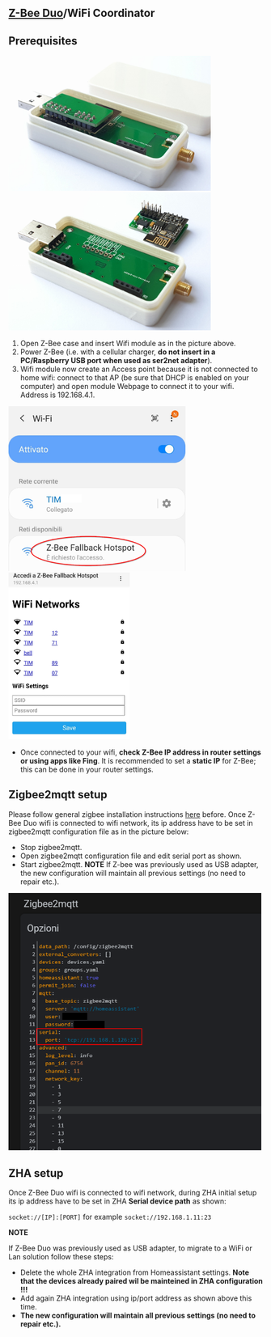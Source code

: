 ## [Z-Bee Duo](https://gio-dot.github.io/Z-Bee-Duo/)/WiFi Coordinator

## Prerequisites

<p float="left">
  <img src="https://github.com/Gio-dot/Z-Bee-Duo/blob/main/images/20210415_112758.jpg?raw=true" width="400" /> 
  <img src="https://github.com/Gio-dot/Z-Bee-Duo/blob/main/images/20210415_113334.jpg?raw=true" width="400" /> 
</p>

1.	Open Z-Bee case and insert Wifi module as in the picture above.
2.	Power Z-Bee (i.e. with a cellular charger, **do not insert in a PC/Raspberry USB port when used as ser2net adapter**).
3.	Wifi module now create an Access point because it is not connected to home wifi: connect to that AP (be sure that DHCP is enabled on your computer) and open module Webpage to connect it to your wifi. Address is 192.168.4.1.

<p float="left">
<img src="https://github.com/Gio-dot/Z-Bee-Duo/blob/main/images/Settings.png?raw=true" width="350" />
<img src="https://github.com/Gio-dot/Z-Bee-Duo/blob/main/images/CaptivePortalLogin.png?raw=true" width="240" />
</p>

- Once connected to your wifi, **check Z-Bee IP address in router settings or using apps like Fing**. It is recommended to set a **static IP** for Z-Bee; this can be done in your router settings.

## Zigbee2mqtt setup

Please follow general zigbee installation instructions [here](https://gio-dot.github.io/Z-Bee-Duo/usb-coordinator) before. 
Once Z-Bee Duo wifi is connected to wifi network, its ip address have to be set in zigbee2mqtt configuration file as in the picture below:

- Stop zigbee2mqtt.
- Open zigbee2mqtt configuration file and edit serial port as shown.
- Start zigbee2mqtt.
**NOTE**
If Z-bee was previously used as USB adapter, the new configuration will maintain all previous settings (no need to repair etc.).

<p float="left">
  <img src="https://github.com/Gio-dot/Z-Bee-Duo/blob/main/images/Zigbee2mqtt+Esp-Link+Esp-01s+Z-Bee%20Duo.png?raw=true" width="500" /> 
</p>

## ZHA setup

Once Z-Bee Duo wifi is connected to wifi network, during ZHA initial setup its ip address have to be set in ZHA **Serial device path** as shown:

```socket://[IP]:[PORT]``` for example ```socket://192.168.1.11:23```

**NOTE**

If Z-Bee Duo was previously used as USB adapter, to migrate to a WiFi or Lan solution follow these steps:

- Delete the whole ZHA integration from Homeassistant settings. **Note that the devices already paired wil be mainteined in ZHA configuration !!!**
- Add again ZHA integration using ip/port address as shown above this time.
- **The new configuration will maintain all previous settings (no need to repair etc.).**



